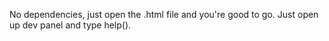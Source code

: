 No dependencies, just open the .html file and you're good to go.  Just open up dev panel and type help().

